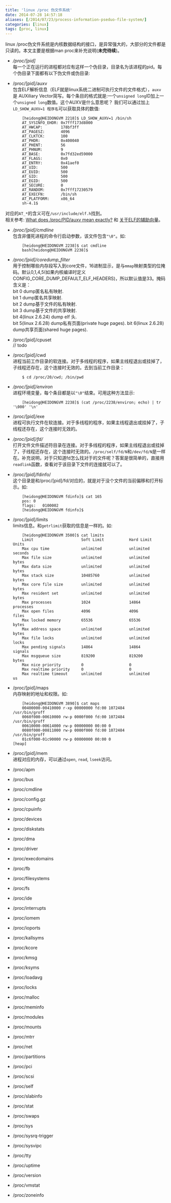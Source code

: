 ```yaml
---
title: 'linux /proc 伪文件系统'
date: 2014-07-28 14:57:18
aliases: [/2014/07/23/process-information-pseduo-file-system/]
categories: [linux]
tags: [proc, linux]
---
```

linux /proc伪文件系统是内核数据结构的接口，是异常强大的，大部分的文件都是只读的。本文主要是根据man proc来补充说明(**未完待续**)。  

- */proc/[pid]*  
 每一个正在运行的进程都对应有这样一个伪目录，目录名为该进程的pid。每个伪目录下面都有以下伪文件或伪目录:  

 - /proc/[pid]/auxv  
  包含ELF解析信息（ELF就是linux系统二进制可执行文件的文件格式），`auxv` 是 AUXiliary Vector简写。每个条目的格式就是:一个`unsigned long`ID加上一个`unsigned long`数值。这个AUXV是什么意思呢？ 我们可以通过加上`LD_SHOW_AUXV=1 程序名`可以获取具体的数值:  
  
           [heidong@HEIDONGVM 2218]$ LD_SHOW_AUXV=1 /bin/sh         
           AT_SYSINFO_EHDR: 0x7fff173d8000        
           AT_HWCAP:        178bf3ff         
           AT_PAGESZ:       4096         
           AT_CLKTCK:       100         
           AT_PHDR:         0x400040         
           AT_PHENT:        56         
           AT_PHNUM:        9         
           AT_BASE:         0x7fd32ed59000         
           AT_FLAGS:        0x0         
           AT_ENTRY:        0x41aef0         
           AT_UID:          500         
           AT_EUID:         500         
           AT_GID:          500         
           AT_EGID:         500         
           AT_SECURE:       0         
           AT_RANDOM:       0x7fff17230579         
           AT_EXECFN:       /bin/sh         
           AT_PLATFORM:     x86_64         
           sh-4.1$          
  对应的`AT_*`的含义可在`/usr/include/elf.h`找到。  
  相关参考: [What does /proc/PID/auxv mean exactly?](http://www.linuxquestions.org/questions/linux-kernel-70/what-does-proc-pid-auxv-mean-exactly-4175421876/) 和 [关于ELF的辅助向量](http://lenky.info/archives/2013/02/2203)。  
 - */proc/[pid]/cmdline*  
   包含非僵死进程的命令行启动参数，该文件包含`"\0"`。如:  
  
           [heidong@HEIDONGVM 2238]$ cat cmdline         
           bash[heidong@HEIDONGVM 2238]$          
 - */proc/[pid]/coredump_filter*  
   用于控制哪些内存段写入到core文件，16进制显示，是与`mmap`映射类型的位掩码。默认0,1,4,5(如果内核编译时定义CONFIG_CORE_DUMP_DEFAULT_ELF_HEADERS)，所以默认值是33。掩码含义是：  
   bit 0 dump匿名私有映射.  
   bit 1 dump匿名共享映射.  
   bit 2 dump基于文件的私有映射.  
   bit 3 dump基于文件的共享映射.  
   bit 4(linux 2.6.24) dump elf 头.  
   bit 5(linux 2.6.28) dump私有页面(private huge pages).
   bit 6(linux 2.6.28) dump共享页面(shared huge pages).
 - /proc/[pid]/cpuset   
   // todo  
 - /proc/[pid]/cwd  
   进程当前工作目录的软连接。对于多线程的程序，如果主线程退出或挂掉了，子线程还存在，这个连接时无效的。去到当前工作目录：  
   
           $ cd /proc/20/cwd; /bin/pwd          
 - */proc/[pid]/environ*  
   进程环境变量，每个条目都是以`"\0"`结束。可用这种方法显示:  
   
           [heidong@HEIDONGVM 2238]$ (cat /proc/2238/environ; echo) | tr '\000' '\n'        
 - /proc/[pid]/exe  
   进程可执行文件在软连接。对于多线程的程序，如果主线程退出或挂掉了，子线程还存在，这个连接时无效的。  
 - */proc/[pid]/fd/*  
   打开文件文件描述符目录在连接。对于多线程的程序，如果主线程退出或挂掉了，子线程还存在，这个连接时无效的。`/proc/self/fd/N`和`/dev/fd/N`是一样在。补充说明，对于只知道fd怎么找对于的文件呢？答案是很简单的，直接用`readlink`函数，查看对于该目录下文件的连接就可以了。  
 - /proc/[pid]/fdinfo/  
   这个目录是和/proc/[pid]/fd/对应的，就是对于没个文件的当前偏移和打开标示。如:  
   
           [heidong@HEIDONGVM fdinfo]$ cat 165        
           pos:	0        
           flags:	0100002        
           [heidong@HEIDONGVM fdinfo]$        
 - /proc/[pid]/limits  
   limits信息。和`getrlimit`获取的信息是一样的。如:  
   
           [heidong@HEIDONGVM 3500]$ cat limits         
           Limit                     Soft Limit           Hard Limit           Units     
           Max cpu time              unlimited            unlimited            seconds   
           Max file size             unlimited            unlimited            bytes     
           Max data size             unlimited            unlimited            bytes     
           Max stack size            10485760             unlimited            bytes     
           Max core file size        unlimited            unlimited            bytes     
           Max resident set          unlimited            unlimited            bytes     
           Max processes             1024                 14864                processes 
           Max open files            4096                 4096                 files     
           Max locked memory         65536                65536                bytes     
           Max address space         unlimited            unlimited            bytes     
           Max file locks            unlimited            unlimited            locks     
           Max pending signals       14864                14864                signals   
           Max msgqueue size         819200               819200               bytes     
           Max nice priority         0                    0                    
           Max realtime priority     0                    0                    
           Max realtime timeout      unlimited            unlimited            us        
 - /proc/[pid]/maps  
   内存映射的地址和权限。如:  
   
           [heidong@HEIDONGVM 3890]$ cat maps 
           00400000-00410000 r-xp 00000000 fd:00 1072484                            /usr/bin/groff
           0060f000-00610000 rw-p 0000f000 fd:00 1072484                            /usr/bin/groff
           00610000-00614000 rw-p 00000000 00:00 0 
           0080f000-00811000 rw-p 0000f000 fd:00 1072484                            /usr/bin/groff
           01c6f000-01c90000 rw-p 00000000 00:00 0                                  [heap]
 - /proc/[pid]/mem  
   进程对应的内存，可以通过`open`, `read`, `lseek`访问。
- /proc/apm  

- /proc/bus  

- /proc/cmdline  

- /proc/config.gz  

- /proc/cpuinfo  

- /proc/devices  

- /proc/diskstats  

- /proc/dma  

- /proc/driver  

- /proc/execdomains  

- /proc/fb  

- /proc/filesystems  

- /proc/fs  

- /proc/ide  

- /proc/interrupts  

- /proc/iomem  

- /proc/ioports  

- /proc/kallsyms  

- /proc/kcore  

- /proc/kmsg  

- /proc/ksyms 

- /proc/loadavg  

- /proc/locks  

- /proc/malloc  

- /proc/meminfo  

- /proc/modules  

- /proc/mounts  

- /proc/mtrr  

- /proc/net  

- /proc/partitions  

- /proc/pci  

- /proc/scsi  

- /proc/self  

- /proc/slabinfo  

- /proc/stat  

- /proc/swaps  

- /proc/sys  

- /proc/sysrq-trigger  

- /proc/sysvipc  

- /proc/tty  

- /proc/uptime  

- /proc/version  

- /proc/vmstat  

- /proc/zoneinfo  


